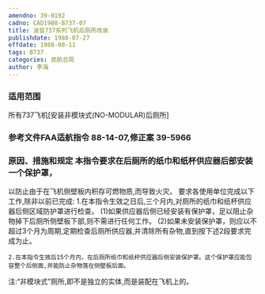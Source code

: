 ```yaml
---
amendno: 39-0192
cadno: CAD1988-B737-07
title: 波音737系列飞机后厕所改装
publishdate: 1988-07-27
effdate: 1988-08-11
tags: B737
categories: 民航总局
author: 李海
---
```


### 适用范围 
所有737飞机[安装非模块式(NO-MODULAR)后厕所]

<!--more-->
### 参考文件FAA适航指令 88-14-07,修正案 39-5966

### 原因、措施和规定     本指令要求在后厕所的纸巾和纸杯供应器后部安装一个保护罩，
以防止由于在飞机侧壁板内积存可燃物质,而导致火灾。    要求各使用单位完成以下工作,除非以前已完成: 
    1.在本指令生效之日后,三个月内,对厕所的纸巾和纸杯供应器后侧区域防护罩进行检查。 
      (1)如果供应器后侧已经安装有保护罩，足以阻止杂物掉下后厕所侧壁板下部,则不需进行任何工作。 
      (2)如果未安装保护罩，则应以不超过3个月为周期,定期检查后厕所供应器,并清除所有杂物,直到按下述2段要求完成为止。 

    2.在本指令生效后15个月内，在后厕所纸巾和纸杯供应器后侧安装保护罩。这个保护罩应能包容整个后侧面,并能防止杂物落在侧壁板后面。 
注:“非模块式”厕所,即不是独立的实体,而是装配在飞机上的。
  
